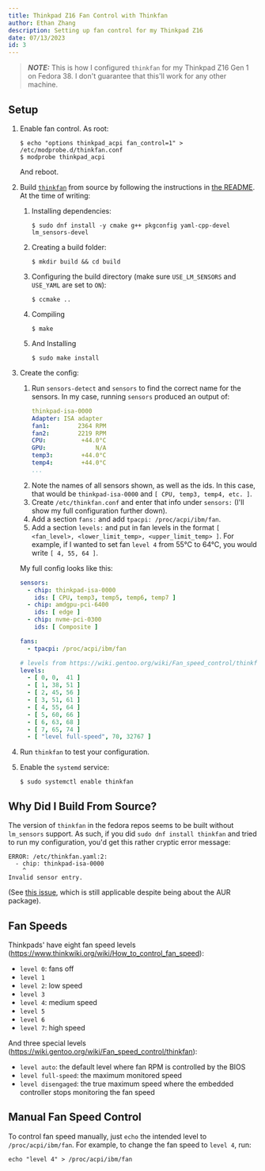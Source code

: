 ```yaml
---
title: Thinkpad Z16 Fan Control with Thinkfan
author: Ethan Zhang
description: Setting up fan control for my Thinkpad Z16
date: 07/13/2023
id: 3
---
```


> **_NOTE:_** This is how I configured `thinkfan` for my Thinkpad Z16 Gen 1 on Fedora 38.
> I don't guarantee that this'll work for any other machine.

## Setup

1. Enable fan control.
   As root:
   ```shell
   $ echo "options thinkpad_acpi fan_control=1" > /etc/modprobe.d/thinkfan.conf
   $ modprobe thinkpad_acpi
   ```
   And reboot.
2. Build [`thinkfan`](https://github.com/vmatare/thinkfan) from source by following the instructions in [the README](https://github.com/vmatare/thinkfan/blob/master/README.md).
   At the time of writing:
    1. Installing dependencies:
       ```shell
       $ sudo dnf install -y cmake g++ pkgconfig yaml-cpp-devel lm_sensors-devel
       ```
    2. Creating a build folder:
       ```shell
       $ mkdir build && cd build
       ```
    3. Configuring the build directory (make sure `USE_LM_SENSORS` and `USE_YAML` are set to `ON`):
       ```shell
       $ ccmake ..
       ```
    4. Compiling
       ```shell
       $ make
       ```
    5. And Installing
       ```shell
       $ sudo make install
       ```
3. Create the config:
    1. Run `sensors-detect` and `sensors` to find the correct name for the sensors.
       In my case, running `sensors` produced an output of:
       ```yaml
       thinkpad-isa-0000
       Adapter: ISA adapter
       fan1:        2364 RPM
       fan2:        2219 RPM
       CPU:          +44.0°C
       GPU:              N/A
       temp3:        +44.0°C
       temp4:        +44.0°C
       ...
       ```
    2. Note the names of all sensors shown, as well as the ids.
       In this case, that would be `thinkpad-isa-0000` and `[ CPU, temp3, temp4, etc. ]`.
    3. Create `/etc/thinkfan.conf` and enter that info under `sensors:`
       (I'll show my full configuration further down).
    5. Add a section `fans:` and add `tpacpi: /proc/acpi/ibm/fan`.
    6. Add a section `levels:` and put in fan levels in the format `[ <fan_level>, <lower_limit_temp>, <upper_limit_temp> ]`.
       For example, if I wanted to set fan `level 4` from 55°C to 64°C, you would write `[ 4, 55, 64 ]`.

    My full config looks like this:
    ```yaml
    sensors:
      - chip: thinkpad-isa-0000
        ids: [ CPU, temp3, temp5, temp6, temp7 ]
      - chip: amdgpu-pci-6400
        ids: [ edge ]
      - chip: nvme-pci-0300
        ids: [ Composite ]

    fans:
      - tpacpi: /proc/acpi/ibm/fan

    # levels from https://wiki.gentoo.org/wiki/Fan_speed_control/thinkfan
    levels:
      - [ 0, 0,  41 ]
      - [ 1, 38, 51 ]
      - [ 2, 45, 56 ]
      - [ 3, 51, 61 ]
      - [ 4, 55, 64 ]
      - [ 5, 60, 66 ]
      - [ 6, 63, 68 ]
      - [ 7, 65, 74 ]
      - [ "level full-speed", 70, 32767 ]
    ```
4. Run `thinkfan` to test your configuration.
5. Enable the `systemd` service:
   ```shell
   $ sudo systemctl enable thinkfan
   ```

## Why Did I Build From Source?

The version of `thinkfan` in the fedora repos seems to be built without `lm_sensors` support.
As such, if you did `sudo dnf install thinkfan` and tried to run my configuration, you'd get this rather cryptic error message:

```
ERROR: /etc/thinkfan.yaml:2:
  - chip: thinkpad-isa-0000
    ^
Invalid sensor entry.
```

(See [this issue](https://github.com/vmatare/thinkfan/issues/229), which is still applicable despite being about the AUR package).

## Fan Speeds

Thinkpads' have eight fan speed levels (<https://www.thinkwiki.org/wiki/How_to_control_fan_speed>):

- `level 0`: fans off
- `level 1`
- `level 2`: low speed
- `level 3`
- `level 4`: medium speed
- `level 5`
- `level 6`
- `level 7`: high speed

And three special levels (<https://wiki.gentoo.org/wiki/Fan_speed_control/thinkfan>):

- `level auto`: the default level where fan RPM is controlled by the BIOS
- `level full-speed`: the maximum monitored speed
- `level disengaged`: the true maximum speed where the embedded controller stops monitoring the fan speed

## Manual Fan Speed Control

To control fan speed manually, just `echo` the intended level to `/proc/acpi/ibm/fan`.
For example, to change the fan speed to `level 4`, run:
```shell
echo "level 4" > /proc/acpi/ibm/fan
```
